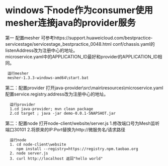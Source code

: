 # windows下node作为consumer使用mesher连接java的provider服务
第一 配置mesher
     可参考https://support.huaweicloud.com/bestpractice-servicestage/servicestage_bestpractice_0048.html
     conf/chassis.yaml的listenAddress改为注册中心的地址。   
     microservice.yaml中的APPLICATION_ID最好和provider的APPLICATION_ID相同。

     运行mesher
     mesher-1.3.3-windows-amd64\start.bat

第二：配置provider
     打开java-provider\src\main\resources\microservice.yaml
     配置service.registry.address改为注册中心的地址。  

      运行provider
      1.cd java-provider; mvn clean package
      2.cd target ; java -jar demo-0.0.1-SNAPSHOT.jar
    
第二：配置node
      打开node-client/website/server.js
      1.修改端口号为Mesh监听端口30101
      2.将原来的IP:Port替换为http://微服务名/请求路径

      运行node
      1. cd node-client\website 
         npm install --registry=https://registry.npm.taobao.org
      2. node server.js
      3. curl http://localhost 返回"hello world"







 